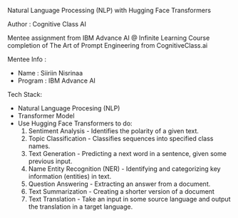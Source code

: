 Natural Language Processing (NLP) with Hugging Face Transformers

Author : Cognitive Class AI

Mentee assignment from IBM Advance AI @ Infinite Learning Course completion of The Art of Prompt Engineering from CognitiveClass.ai

Mentee Info :

- Name : Siiriin Nisrinaa
- Program : IBM Advance AI

Tech Stack:

- Natural Language Procesing (NLP)
- Transformer Model
- Use Hugging Face Transformers to do:
  1. Sentiment Analysis - Identifies the polarity of a given text. 
  2. Topic Classification - Classifies sequences into specified class names.
  3. Text Generation - Predicting a next word in a sentence, given some previous input.
  4. Name Entity Recognition (NER) - Identifying and categorizing key information (entities) in text.
  5. Question Answering - Extracting an answer from a document.
  6. Text Summarization - Creating a shorter version of a document
  7. Text Translation - Take an input in some source language and output the translation in a target language.
